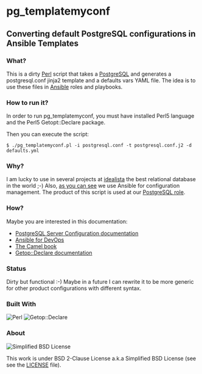 # pg_templatemyconf
## Converting default PostgreSQL configurations in Ansible Templates

### What?
This is a dirty [Perl](https://www.perl.org/) script that takes a [PostgreSQL](https://www.postgresql.org/) and  generates a postgresql.conf jinja2 template and a defaults vars YAML file. The idea is to use these files in [Ansible](https://github.com/ansible/ansible) roles and playbooks.

### How to run it?
In order to run pg\_templatemyconf, you must have installed Perl5 language and the Perl5 Getopt::Declare package.

Then you can execute the script:
```
$ ./pg_templatemyconf.pl -i postgresql.conf -t postgresql.conf.j2 -d defaults.yml
```

### Why?

I am lucky to use in several projects at [idealista](https://idealista.com) the best relational database in the world ;-) Also, [as you can see](https://github.com/idealista/) we use Ansible for configuration management. The product of this script is used at our [PostgreSQL role](https://github.com/idealista/postgresql_role).

### How?
Maybe you are interested in this documentation:
- [PostgreSQL Server Configuration documentation](https://www.postgresql.org/docs/current/runtime-config.html)
- [Ansible for DevOps](https://www.ansiblefordevops.com/)
- [The Camel book](https://en.wikipedia.org/wiki/Programming_Perl)
- [Getop::Declare documentation](https://metacpan.org/pod/Getopt::Declare)

### Status
Dirty but functional :-) Maybe in a future I can rewrite it to be more generic for other product configurations with different syntax.

### Built With

![Perl](https://img.shields.io/badge/Perl-5.34-green.svg)
![Getop::Declare](https://img.shields.io/badge/Getop::Declare-1.14-green.svg)

### About
![Simplified BSD License](https://img.shields.io/badge/SimplifiedBSDLicense-orange)

This work is under BSD 2-Clause License a.k.a Simplified BSD License (see see the [LICENSE](LICENSE) file). 
